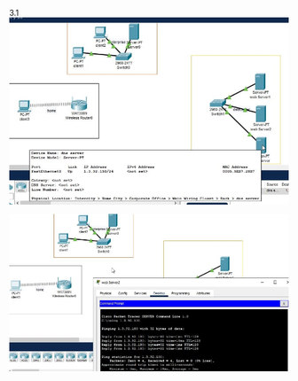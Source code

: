 3.1
![3_1](https://raw.githubusercontent.com/3u128/DevOps_online_Kyiv_2022Q1/main/m3/3_1_1.jpg)

![3_2](https://raw.githubusercontent.com/3u128/DevOps_online_Kyiv_2022Q1/main/m3/3_1_2.jpg)
